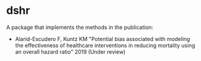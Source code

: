 # dshr
A package that implements the methods in the publication: 

- Alarid-Escudero F, Kuntz KM "Potential bias associated with modeling the effectiveness of healthcare interventions in reducing mortality using an overall hazard ratio" 2019 (Under review)

